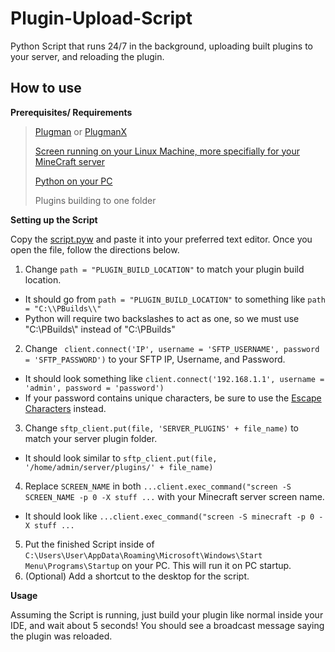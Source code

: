 # Plugin-Upload-Script
Python Script that runs 24/7 in the background, uploading built plugins to your server, and reloading the plugin.
## How to use
**Prerequisites/ Requirements**
> [Plugman](https://dev.bukkit.org/projects/plugman) or [PlugmanX](https://www.spigotmc.org/resources/plugmanx.88135/)
> 
> [Screen running on your Linux Machine, more specifially for your MineCraft server](https://oscarhjelm.com/blag/2011/02/minecraft-server-on-linux-using-screen/)
> 
> [Python on your PC](https://www.python.org/downloads/)
> 
> Plugins building to one folder

**Setting up the Script**

Copy the [script.pyw](https://github.com/Siiant/Plugin-Upload-Script/blob/main/script.pyw) and paste it into your preferred text editor. Once you open the file, follow the directions below.

1. Change `path = "PLUGIN_BUILD_LOCATION"` to match your plugin build location.
  - It should go from `path = "PLUGIN_BUILD_LOCATION"` to something like `path = "C:\\PBuilds\\"`
  - Python will require two backslashes to act as one, so we must use "C:\\PBuilds\\" instead of "C:\PBuilds\"
2. Change ` client.connect('IP', username = 'SFTP_USERNAME', password = 'SFTP_PASSWORD')` to your SFTP IP, Username, and Password.
  - It should look something like `client.connect('192.168.1.1', username = 'admin', password = 'password')`
  - If your password contains unique characters, be sure to use the [Escape Characters](https://pythonexamples.org/python-escape-characters/) instead.
3. Change `sftp_client.put(file, 'SERVER_PLUGINS' + file_name)` to match your server plugin folder.
  - It should look similar to `sftp_client.put(file, '/home/admin/server/plugins/' + file_name)`
4. Replace `SCREEN_NAME` in both `...client.exec_command("screen -S SCREEN_NAME -p 0 -X stuff ...` with your Minecraft server screen name.
  - It should look like `...client.exec_command("screen -S minecraft -p 0 -X stuff ... `
5. Put the finished Script inside of `C:\Users\User\AppData\Roaming\Microsoft\Windows\Start Menu\Programs\Startup` on your PC. This will run it on PC startup.
6. (Optional) Add a shortcut to the desktop for the script.

**Usage** 

Assuming the Script is running, just build your plugin like normal inside your IDE, and wait about 5 seconds! You should see a broadcast message saying the plugin was reloaded.
